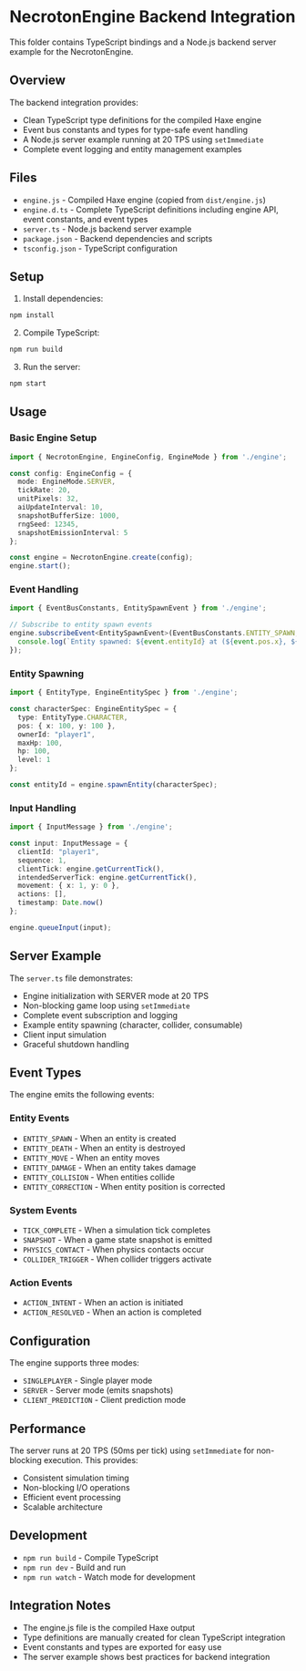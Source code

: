 # NecrotonEngine Backend Integration

This folder contains TypeScript bindings and a Node.js backend server example for the NecrotonEngine.

## Overview

The backend integration provides:
- Clean TypeScript type definitions for the compiled Haxe engine
- Event bus constants and types for type-safe event handling
- A Node.js server example running at 20 TPS using `setImmediate`
- Complete event logging and entity management examples

## Files

- `engine.js` - Compiled Haxe engine (copied from `dist/engine.js`)
- `engine.d.ts` - Complete TypeScript definitions including engine API, event constants, and event types
- `server.ts` - Node.js backend server example
- `package.json` - Backend dependencies and scripts
- `tsconfig.json` - TypeScript configuration

## Setup

1. Install dependencies:
```bash
npm install
```

2. Compile TypeScript:
```bash
npm run build
```

3. Run the server:
```bash
npm start
```

## Usage

### Basic Engine Setup

```typescript
import { NecrotonEngine, EngineConfig, EngineMode } from './engine';

const config: EngineConfig = {
  mode: EngineMode.SERVER,
  tickRate: 20,
  unitPixels: 32,
  aiUpdateInterval: 10,
  snapshotBufferSize: 1000,
  rngSeed: 12345,
  snapshotEmissionInterval: 5
};

const engine = NecrotonEngine.create(config);
engine.start();
```

### Event Handling

```typescript
import { EventBusConstants, EntitySpawnEvent } from './engine';

// Subscribe to entity spawn events
engine.subscribeEvent<EntitySpawnEvent>(EventBusConstants.ENTITY_SPAWN, (event) => {
  console.log(`Entity spawned: ${event.entityId} at (${event.pos.x}, ${event.pos.y})`);
});
```

### Entity Spawning

```typescript
import { EntityType, EngineEntitySpec } from './engine';

const characterSpec: EngineEntitySpec = {
  type: EntityType.CHARACTER,
  pos: { x: 100, y: 100 },
  ownerId: "player1",
  maxHp: 100,
  hp: 100,
  level: 1
};

const entityId = engine.spawnEntity(characterSpec);
```

### Input Handling

```typescript
import { InputMessage } from './engine';

const input: InputMessage = {
  clientId: "player1",
  sequence: 1,
  clientTick: engine.getCurrentTick(),
  intendedServerTick: engine.getCurrentTick(),
  movement: { x: 1, y: 0 },
  actions: [],
  timestamp: Date.now()
};

engine.queueInput(input);
```

## Server Example

The `server.ts` file demonstrates:
- Engine initialization with SERVER mode at 20 TPS
- Non-blocking game loop using `setImmediate`
- Complete event subscription and logging
- Example entity spawning (character, collider, consumable)
- Client input simulation
- Graceful shutdown handling

## Event Types

The engine emits the following events:

### Entity Events
- `ENTITY_SPAWN` - When an entity is created
- `ENTITY_DEATH` - When an entity is destroyed
- `ENTITY_MOVE` - When an entity moves
- `ENTITY_DAMAGE` - When an entity takes damage
- `ENTITY_COLLISION` - When entities collide
- `ENTITY_CORRECTION` - When entity position is corrected

### System Events
- `TICK_COMPLETE` - When a simulation tick completes
- `SNAPSHOT` - When a game state snapshot is emitted
- `PHYSICS_CONTACT` - When physics contacts occur
- `COLLIDER_TRIGGER` - When collider triggers activate

### Action Events
- `ACTION_INTENT` - When an action is initiated
- `ACTION_RESOLVED` - When an action is completed

## Configuration

The engine supports three modes:
- `SINGLEPLAYER` - Single player mode
- `SERVER` - Server mode (emits snapshots)
- `CLIENT_PREDICTION` - Client prediction mode

## Performance

The server runs at 20 TPS (50ms per tick) using `setImmediate` for non-blocking execution. This provides:
- Consistent simulation timing
- Non-blocking I/O operations
- Efficient event processing
- Scalable architecture

## Development

- `npm run build` - Compile TypeScript
- `npm run dev` - Build and run
- `npm run watch` - Watch mode for development

## Integration Notes

- The engine.js file is the compiled Haxe output
- Type definitions are manually created for clean TypeScript integration
- Event constants and types are exported for easy use
- The server example shows best practices for backend integration

